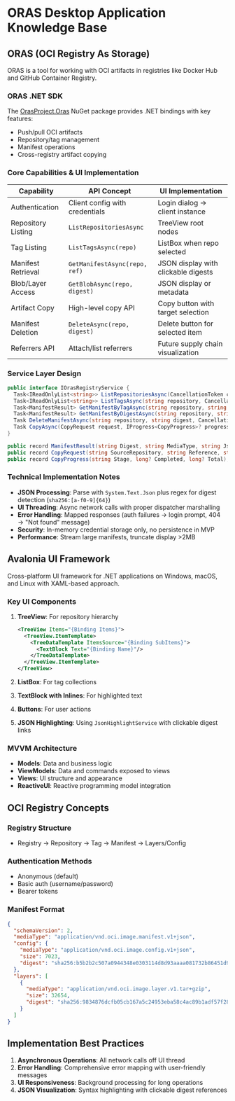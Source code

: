 # ORAS Desktop Application Knowledge Base

## ORAS (OCI Registry As Storage)

ORAS is a tool for working with OCI artifacts in registries like Docker Hub and GitHub Container Registry.

### ORAS .NET SDK

The [OrasProject.Oras](https://www.nuget.org/packages/OrasProject.Oras/0.3.0) NuGet package provides .NET bindings with key features:
- Push/pull OCI artifacts
- Repository/tag management
- Manifest operations
- Cross-registry artifact copying

### Core Capabilities & UI Implementation

| Capability | API Concept | UI Implementation |
|------------|-------------|-------------------|
| Authentication | Client config with credentials | Login dialog → client instance |
| Repository Listing | `ListRepositoriesAsync` | TreeView root nodes |
| Tag Listing | `ListTagsAsync(repo)` | ListBox when repo selected |
| Manifest Retrieval | `GetManifestAsync(repo, ref)` | JSON display with clickable digests |
| Blob/Layer Access | `GetBlobAsync(repo, digest)` | JSON display or metadata |
| Artifact Copy | High-level copy API | Copy button with target selection |
| Manifest Deletion | `DeleteAsync(repo, digest)` | Delete button for selected item |
| Referrers API | Attach/list referrers | Future supply chain visualization |

### Service Layer Design

```csharp
public interface IOrasRegistryService {
  Task<IReadOnlyList<string>> ListRepositoriesAsync(CancellationToken ct);
  Task<IReadOnlyList<string>> ListTagsAsync(string repository, CancellationToken ct);
  Task<ManifestResult> GetManifestByTagAsync(string repository, string tag, CancellationToken ct);
  Task<ManifestResult> GetManifestByDigestAsync(string repository, string digest, CancellationToken ct);
  Task DeleteManifestAsync(string repository, string digest, CancellationToken ct);
  Task CopyAsync(CopyRequest request, IProgress<CopyProgress>? progress, CancellationToken ct);
}

public record ManifestResult(string Digest, string MediaType, string Json, IReadOnlyList<string> ReferencedDigests);
public record CopyRequest(string SourceRepository, string Reference, string TargetRepository, string? TargetTag);
public record CopyProgress(string Stage, long? Completed, long? Total);
```

### Technical Implementation Notes

- **JSON Processing**: Parse with `System.Text.Json` plus regex for digest detection (`sha256:[a-f0-9]{64}`)
- **UI Threading**: Async network calls with proper dispatcher marshalling
- **Error Handling**: Mapped responses (auth failures → login prompt, 404 → "Not found" message)
- **Security**: In-memory credential storage only, no persistence in MVP
- **Performance**: Stream large manifests, truncate display >2MB

## Avalonia UI Framework

Cross-platform UI framework for .NET applications on Windows, macOS, and Linux with XAML-based approach.

### Key UI Components

1. **TreeView**: For repository hierarchy
   ```xml
   <TreeView Items="{Binding Items}">
     <TreeView.ItemTemplate>
       <TreeDataTemplate ItemsSource="{Binding SubItems}">
         <TextBlock Text="{Binding Name}"/>
       </TreeDataTemplate>
     </TreeView.ItemTemplate>
   </TreeView>
   ```

2. **ListBox**: For tag collections
3. **TextBlock with Inlines**: For highlighted text
4. **Buttons**: For user actions
5. **JSON Highlighting**: Using `JsonHighlightService` with clickable digest links

### MVVM Architecture

- **Models**: Data and business logic
- **ViewModels**: Data and commands exposed to views
- **Views**: UI structure and appearance
- **ReactiveUI**: Reactive programming model integration

## OCI Registry Concepts

### Registry Structure
- Registry → Repository → Tag → Manifest → Layers/Config

### Authentication Methods
- Anonymous (default)
- Basic auth (username/password)
- Bearer tokens

### Manifest Format
```json
{
  "schemaVersion": 2,
  "mediaType": "application/vnd.oci.image.manifest.v1+json",
  "config": {
    "mediaType": "application/vnd.oci.image.config.v1+json",
    "size": 7023,
    "digest": "sha256:b5b2b2c507a0944348e0303114d8d93aaaa081732b86451d9bce1f432a537bc7"
  },
  "layers": [
    {
      "mediaType": "application/vnd.oci.image.layer.v1.tar+gzip",
      "size": 32654,
      "digest": "sha256:9834876dcfb05cb167a5c24953eba58c4ac89b1adf57f28f2f9d09af107ee8f0"
    }
  ]
}
```

## Implementation Best Practices

1. **Asynchronous Operations**: All network calls off UI thread
2. **Error Handling**: Comprehensive error mapping with user-friendly messages
3. **UI Responsiveness**: Background processing for long operations
4. **JSON Visualization**: Syntax highlighting with clickable digest references